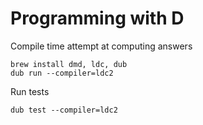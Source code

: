 # Programming with D

Compile time attempt at computing answers

```osx
brew install dmd, ldc, dub
dub run --compiler=ldc2
```

Run tests

```
dub test --compiler=ldc2
```
